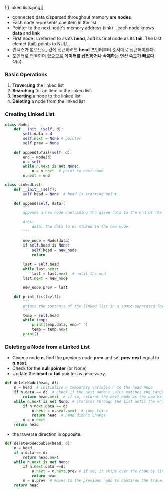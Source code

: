 ![[linked lists.png]]

* connected data dispersed throughout memory are **nodes**
* Each node represents one item in the list
* Pointer to the next node's memory address (link) - each node knows **data** and **link**
* First node is referred to as its **head**, and its final node as its **tail**. The last elemet (tail) points to NULL. 
* 인덱스가 없으므로, 값에 접근하려면 **head** 포인터부터 순서대로 접근해야한다. 
* 포인터로 연결되어 있으므로 **데이터를 삽입하거나 삭제하는 연산 속도가 빠르다** $O(c)$.

### Basic Operations
1. **Traversing** the linked list
2. **Searching** for an item in the linked list
3. **Inserting** a node to the linked list
4. **Deleting** a node from the linked list

### Creating Linked List

```python
class Node:
	def __init__(self, d):
		self.data = d
		self.next = None # pointer
		self.prev = None
		
	def appendToTail(self, d):
		end = Node(d)
		n = self
		while n.next is not None:
			n = n.next  # point to next node
		n.next = end
```

```python
class LinkedList:
	def __init__(self):
		self.head = None  # head is starting point
		
	def append(self, data):
		"""
		appends a new node containing the given data to the end of the linked list
		
		Args:
			data: The data to be stored in the new node.
		"""
		
		new_node = Node(data)
		if self.head is None:
			self.head = new_node
			return
			
		last = self.head
		while last.next:
			last = last.next  # until the end
		last.next = new_node
		
		new_node.prev = last
	
	def print_list(self):
		"""
		prints the contents of the linked list in a space-separated format
		"""
		temp = self.head
		while temp:
			print(temp.data, end=" ")
			temp = temp.next
		print()
```

### Deleting a Node from a Linked List

- Given a node **n**, find the previous node **prev** and set **prev.next** equal to **n.next**.
- Check for the **null pointer** (or None)
- Update the **head** or **tail** pointer as necessary.

```python
def deleteNode(head, d):
	n = head  # initialize a temporary variable n to the head node
	if n.data == d:  # check if the next node's value matches the target value
		return head.next  # if so, returns the next node as the new head, effectively removing the first node.
	while n.next is not None: # iterates through the list until the end is reached
		if n.next.data == d:  
			n.next = n.next.next  # jump twice
			return head  # head didn't change
		n = n.next
	return head
```

- the traverse direction is opposite.

```python
def deleteNodedouble(head, d):
	n = head 
	if n.data == d:
		return head.next
	while n.next is not None:
		if n.next.data ==d:
			n.next = n.next.prev # if so, it skips over the node by linking the current node's next pointer to the node before the one being deleted
			return head
		n = n.prev  # moves to the previous node to continue the traversal
	return head
```